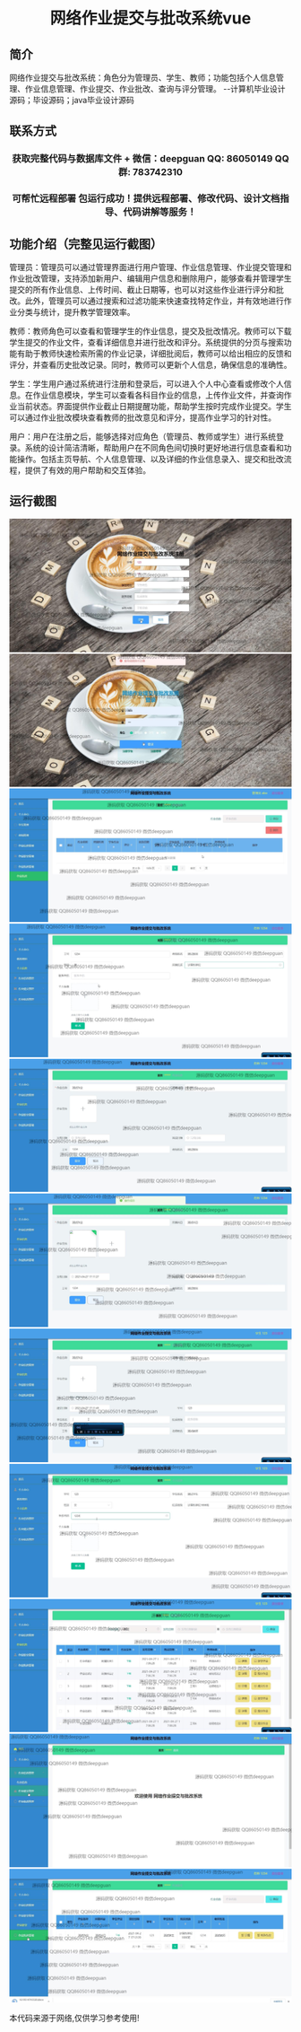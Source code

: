 <p><h1 align="center">网络作业提交与批改系统vue</h1></p>

## 简介
网络作业提交与批改系统：角色分为管理员、学生、教师；功能包括个人信息管理、作业信息管理、作业提交、作业批改、查询与评分管理。    --计算机毕业设计源码；毕设源码；java毕业设计源码


## 联系方式
<p><h3 align="center">获取完整代码与数据库文件 + 微信：deepguan QQ: 86050149 QQ群: 783742310</h3></p>
<p><h3 align="center">可帮忙远程部署 包运行成功！提供远程部署、修改代码、设计文档指导、代码讲解等服务！</h3></p>

## 功能介绍（完整见运行截图）
管理员：管理员可以通过管理界面进行用户管理、作业信息管理、作业提交管理和作业批改管理，支持添加新用户、编辑用户信息和删除用户，能够查看并管理学生提交的所有作业信息、上传时间、截止日期等，也可以对这些作业进行评分和批改。此外，管理员可以通过搜索和过滤功能来快速查找特定作业，并有效地进行作业分类与统计，提升教学管理效率。

教师：教师角色可以查看和管理学生的作业信息，提交及批改情况。教师可以下载学生提交的作业文件，查看详细信息并进行批改和评分。系统提供的分页与搜索功能有助于教师快速检索所需的作业记录，详细批阅后，教师可以给出相应的反馈和评分，并查看历史批改记录。同时，教师可以更新个人信息，确保信息的准确性。

学生：学生用户通过系统进行注册和登录后，可以进入个人中心查看或修改个人信息。在作业信息模块，学生可以查看各科目作业的信息，上传作业文件，并查询作业当前状态。界面提供作业截止日期提醒功能，帮助学生按时完成作业提交。学生可以通过作业批改模块查看教师的批改意见和评分，提高作业学习的针对性。

用户：用户在注册之后，能够选择对应角色（管理员、教师或学生）进行系统登录。系统的设计简洁清晰，帮助用户在不同角色间切换时更好地进行信息查看和功能操作。包括主页导航、个人信息管理、以及详细的作业信息录入、提交和批改流程，提供了有效的用户帮助和交互体验。


## 运行截图
![](img/001.jpg)
![](img/002.jpg)
![](img/003.jpg)
![](img/004.jpg)
![](img/005.jpg)
![](img/006.jpg)
![](img/007.jpg)
![](img/008.jpg)
![](img/009.jpg)
![](img/010.jpg)
![](img/011.jpg)

<p>本代码来源于网络,仅供学习参考使用!</p>
